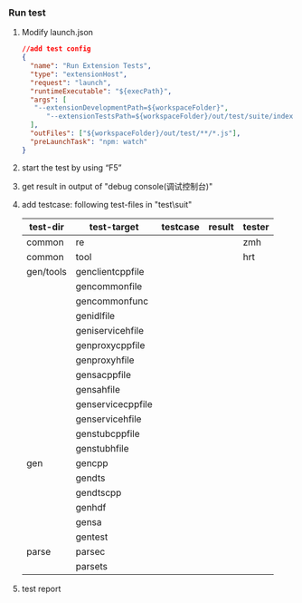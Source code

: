 ### Run test

1. Modify launch.json

   ```json
   //add test config
   {
     "name": "Run Extension Tests",
     "type": "extensionHost",
     "request": "launch",
     "runtimeExecutable": "${execPath}",
     "args": [
   	  "--extensionDevelopmentPath=${workspaceFolder}",
         "--extensionTestsPath=${workspaceFolder}/out/test/suite/index"
     ],
     "outFiles": ["${workspaceFolder}/out/test/**/*.js"],
     "preLaunchTask": "npm: watch"
   }
   
   ```

   

2. start the test by using “F5”

   

3. get result in output of "debug console(调试控制台)"

   

4. add testcase: following test-files in "test\suit"

   | test-dir  | test-target       | testcase | result | tester |
   | --------- | ----------------- | -------- | ------ | ------ |
   | common    | re                |          |        | zmh    |
   | common    | tool              |          |        | hrt    |
   | gen/tools | genclientcppfile  |          |        |        |
   |           | gencommonfile     |          |        |        |
   |           | gencommonfunc     |          |        |        |
   |           | genidlfile        |          |        |        |
   |           | geniservicehfile  |          |        |        |
   |           | genproxycppfile   |          |        |        |
   |           | genproxyhfile     |          |        |        |
   |           | gensacppfile      |          |        |        |
   |           | gensahfile        |          |        |        |
   |           | genservicecppfile |          |        |        |
   |           | genservicehfile   |          |        |        |
   |           | genstubcppfile    |          |        |        |
   |           | genstubhfile      |          |        |        |
   | gen       | gencpp            |          |        |        |
   |           | gendts            |          |        |        |
   |           | gendtscpp         |          |        |        |
   |           | genhdf            |          |        |        |
   |           | gensa             |          |        |        |
   |           | gentest           |          |        |        |
   | parse     | parsec            |          |        |        |
   |           | parsets           |          |        |        |

   

5. test report
